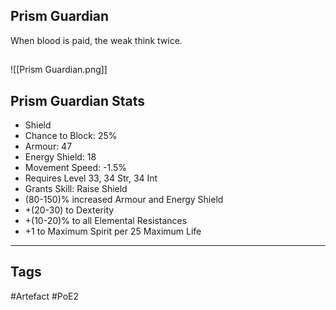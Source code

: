## Prism Guardian
When blood is paid, the weak think twice.
##
![[Prism Guardian.png]]
## Prism Guardian Stats
- Shield
- Chance to Block: 25%
- Armour: 47
- Energy Shield: 18
- Movement Speed: -1.5%
- Requires Level 33, 34 Str, 34 Int
- Grants Skill: Raise Shield
- (80-150)% increased Armour and Energy Shield
- +(20-30) to Dexterity
- +(10-20)% to all Elemental Resistances
- +1 to Maximum Spirit per 25 Maximum Life


---
## Tags
#Artefact
#PoE2